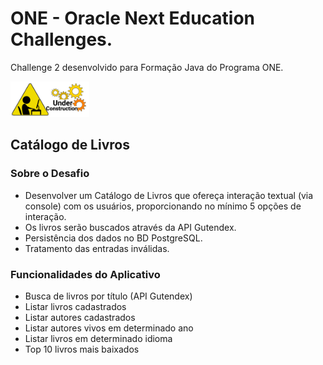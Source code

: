 # ONE - Oracle Next Education Challenges.
Challenge 2 desenvolvido para Formação Java do Programa ONE.

<img src="Screenshot_9.png" alt="under" width="25%" height="25%">

## Catálogo de Livros       



###  Sobre o Desafio

- Desenvolver um Catálogo de Livros que ofereça interação textual (via console) com os usuários, proporcionando no mínimo 5 opções de interação. 
- Os livros serão buscados através da API Gutendex.
- Persistência dos dados no BD PostgreSQL.
- Tratamento das entradas inválidas.



### Funcionalidades do Aplicativo
- Busca de livros por título (API Gutendex)
- Listar livros cadastrados
- Listar autores cadastrados
- Listar autores vivos em determinado ano
- Listar livros em determinado idioma
- Top 10 livros mais baixados


